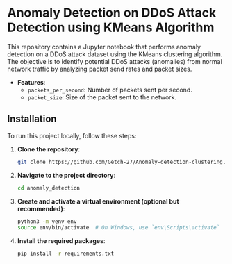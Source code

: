 # Anomaly Detection on DDoS Attack Detection using KMeans Algorithm

This repository contains a Jupyter notebook that performs anomaly detection on a DDoS attack dataset using the KMeans clustering algorithm. The objective is to identify potential DDoS attacks (anomalies) from normal network traffic by analyzing packet send rates and packet sizes.


- **Features**:
  - `packets_per_second`: Number of packets sent per second.
  - `packet_size`: Size of the packet sent to the network.

## Installation

To run this project locally, follow these steps:

1. **Clone the repository**:
    ```bash
    git clone https://github.com/Getch-27/Anomaly-detection-clustering.git
    ```
2. **Navigate to the project directory**:
    ```bash
    cd anomaly_detection
    ```
3. **Create and activate a virtual environment (optional but recommended)**:
    ```bash
    python3 -m venv env
    source env/bin/activate  # On Windows, use `env\Scripts\activate`
    ```
4. **Install the required packages**:
    ```bash
    pip install -r requirements.txt
    ```




